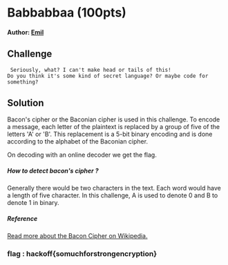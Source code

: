 # Babbabbaa (100pts)
#### Author: [Emil](https://github.com/TheSkullCrushr)
## Challenge
`
Seriously, what? I can't make head or tails of this!`  
`Do you think it's some kind of secret language? Or maybe code for something?  
`
## Solution
Bacon's cipher or the Baconian cipher is used in this challenge.
To encode a message, each letter of the plaintext is replaced by a group of five of the letters 'A' or 'B'. This replacement is a 5-bit binary encoding and is done according to the alphabet of the Baconian cipher.

On decoding with an online decoder we get the flag.

##### How to detect bacon's cipher ?
Generally there would be two characters in the text. Each word would have a length of five character.
In this challenge, A is used to denote 0 and B to denote 1 in binary.

##### Reference
[Read more about the Bacon Cipher on Wikipedia.](https://en.wikipedia.org/wiki/Bacon%27s_cipher)

### flag : hackoff{somuchforstrongencryption}
